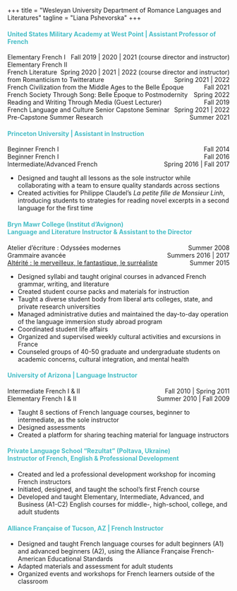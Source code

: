 +++
title = "Wesleyan University Department of Romance Languages and Literatures"
tagline = "Liana Pshevorska"
+++

#### <span style="color:#47bec7">United States Military Academy at West Point | Assistant Professor of French</span>

Elementary French I  <span style="float:right;">Fall 2019 | 2020 | 2021 (course director and instructor)</span><br />
Elementary French II  <span style="float:right;">Spring 2020 | 2021 | 2022 (course director and instructor)</span><br />
French Literature from Romanticism to Twitterature <span style="float:right;">Spring 2021 | 2022</span><br />
French Civilization from the Middle Ages to the Belle Époque  <span style="float:right;">Fall 2021</span><br />
French Society Through Song: Belle Époque to Postmodernity <span style="float:right;">Spring 2022</span><br />
Reading and Writing Through Media (Guest Lecturer) <span style="float:right;">Fall 2019</span><br />
French Language and Culture Senior Capstone Seminar <span style="float:right;">Spring 2021 | 2022</span><br />
Pre-Capstone Summer Research <span style="float:right;">Summer 2021</span>  


#### <span style="color:#47bec7">Princeton University | Assistant in Instruction</span>

Beginner French I <span style="float:right;">Fall 2014</span><br />
Beginner French I <span style="float:right;">Fall 2016</span><br />
Intermediate/Advanced French <span style="float:right;">Spring 2016 | Fall 2017</span><br />
 
- Designed and taught all lessons as the sole instructor while collaborating with a team to ensure quality standards across sections
- Created activities for Philippe Claudel’s *La petite fille de Monsieur Linh*, introducing students to strategies for reading novel excerpts in a second language for the first time

#### <span style="color:#47bec7">Bryn Mawr College (Institut d’Avignon)<br>Language and Literature Instructor & Assistant to the Director</span>

Atelier d’écriture : Odyssées modernes <span style="float:right;">Summer 2008</span><br />
Grammaire avancée <span style="float:right;">Summers 2016 | 2017</span><br />
<a href="https://fantastiqueavignon.weebly.com" target="_blank">Altérité : le merveilleux, le fantastique, le surréaliste</a> <span style="float:right;">Summer 2015</span> 

- Designed syllabi and taught original courses in advanced French grammar, writing, and literature
- Created student course packs and materials for instruction
- Taught a diverse student body from liberal arts colleges, state, and private research universities
- Managed administrative duties and maintained the day-to-day operation of the language immersion study abroad program
- Coordinated student life affairs
- Organized and supervised weekly cultural activities and excursions in France
- Counseled groups of 40-50 graduate and undergraduate students on academic concerns, cultural integration, and mental health
 
#### <span style="color:#47bec7">University of Arizona | Language Instructor</span>

Intermediate French I & II <span style="float:right;">Fall 2010 | Spring 2011</span><br />
Elementary French I & II <span style="float:right;">Summer 2010 | Fall 2009</span><br />

- Taught 8 sections of French language courses, beginner to intermediate, as the sole instructor
- Designed assessments
- Created a platform for sharing teaching material for language instructors
 
#### <span style="color:#47bec7">Private Language School “Rezultat” (Poltava, Ukraine)<br>Instructor of French, English & Professional Development</span>

- Created and led a professional development workshop for incoming French instructors
- Initiated, designed, and taught the school’s first French course
- Developed and taught Elementary, Intermediate, Advanced, and Business (A1-C2) English courses for middle-, high-school, college, and adult students

#### <span style="color:#47bec7">Alliance Française of Tucson, AZ | French Instructor</span>

- Designed and taught French language courses for adult beginners (A1) and advanced beginners (A2), using the Alliance Française French-American Educational Standards
- Adapted materials and assessment for adult students
- Organized events and workshops for French learners outside of the classroom
